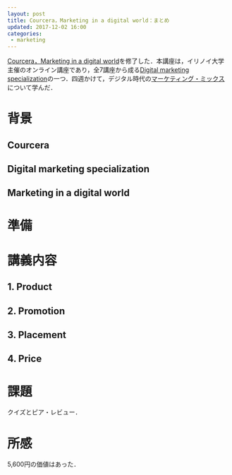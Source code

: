 ```yaml
---
layout: post
title: Courcera，Marketing in a digital world：まとめ
updated: 2017-12-02 16:00
categories:
 - marketing
---
```


[Courcera，Marketing in a digital world](https://www.coursera.org/learn/marketing-digital)を修了した．本講座は，イリノイ大学主催のオンライン講座であり，全7講座から成る[Digital marketing specialization](https://www.coursera.org/specializations/digital-marketing)の一つ．四週かけて，デジタル時代の[マーケティング・ミックス](https://ja.wikipedia.org/wiki/%E3%83%9E%E3%83%BC%E3%82%B1%E3%83%86%E3%82%A3%E3%83%B3%E3%82%B0%E3%83%9F%E3%83%83%E3%82%AF%E3%82%B9)について学んだ．

# 背景

## Courcera

## Digital marketing specialization

## Marketing in a digital world

# 準備

# 講義内容

## 1. Product

## 2. Promotion

## 3. Placement

## 4. Price

# 課題

クイズとピア・レビュー．

# 所感

5,600円の価値はあった．
